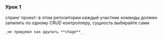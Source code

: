 ### Урок 1

спринг проект:
в этом репозитории каждый участник команды должен запилить по одному CRUD контроллеру, сущность выбирайте сами

`_не придумал как ддулать **chage**_`